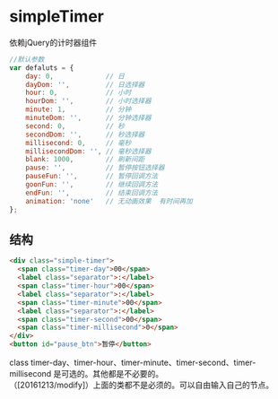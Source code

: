# simpleTimer
依赖jQuery的计时器组件

```javascript
//默认参数
var defaluts = {
	day: 0,				// 日
	dayDom: '',			// 日选择器
	hour: 0,			// 小时
	hourDom: '',		// 小时选择器
	minute: 1,			// 分钟
	minuteDom: '',		// 分钟选择器
	second: 0,			// 秒
	secondDom: '',		// 秒选择器
	millisecond: 0,		// 毫秒
	millisecondDom: '',	// 毫秒选择器
	blank: 1000, 		// 刷新间距
	pause: '',			// 暂停按钮选择器
	pauseFun: '',		// 暂停回调方法
	goonFun: '',		// 继续回调方法
	endFun: '',			// 结束回调方法
	animation: 'none' 	// 无动画效果  有时间再加
};
```

## 结构
```html
<div class="simple-timer">
  <span class="timer-day">00</span>
  <label class="separator">:</label>
  <span class="timer-hour">00</span>
  <label class="separator">:</label>
  <span class="timer-minute">00</span>
  <label class="separator">:</label>
  <span class="timer-second">00</span>
  <span class="timer-millisecond">0</span>
</div>
<button id="pause_btn">暂停</button>
```

class
timer-day、timer-hour、timer-minute、timer-second、timer-millisecond 是可选的。其他都是不必要的。<br/>（[20161213/modify]）上面的类都不是必须的。可以自由输入自己的节点。
